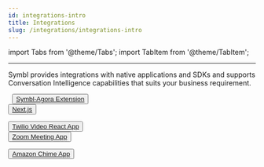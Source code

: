 ```yaml
---
id: integrations-intro
title: Integrations
slug: /integrations/integrations-intro
---
```


import Tabs from '@theme/Tabs';
import TabItem from '@theme/TabItem';

---

Symbl provides integrations with native applications and SDKs and supports Conversation Intelligence capabilities that suits your business requirement. 


&nbsp; 
<button class="button button1"><a href="/integrations/agora-sdk-plugin">Symbl-Agora Extension</a></button><br/>
<button class="button button1"><a href="https://github.com/symblai/nextjs-symblai-demo">Next.js</a></button>
 
<button class="button button2"><a href="https://github.com/symblai/symbl-twilio-video-react">Twilio Video React App</a></button> 
<br/>
<button class="button button3"><a href="https://github.com/symblai/symbl-for-zoom">Zoom Meeting App</a></button>

<button class="button button4"><a href="https://github.com/symblai/symbl-chime-adapter">Amazon Chime App</a></button> 
&nbsp; 
&nbsp; 
&nbsp;

<br/>
<br/>
 
&nbsp; 
&nbsp;
